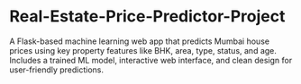 # Real-Estate-Price-Predictor-Project
A Flask-based machine learning web app that predicts Mumbai house prices using key property features like BHK, area, type, status, and age. Includes a trained ML model, interactive web interface, and clean design for user-friendly predictions.
